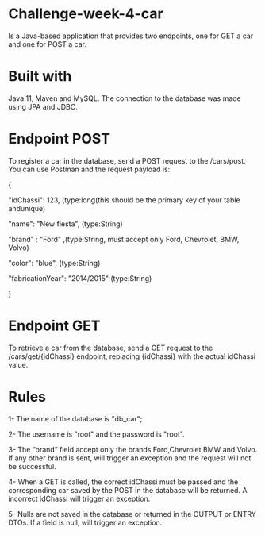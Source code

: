 # Challenge-week-4-car
 Is a Java-based application that provides two endpoints, one for GET a car and one for POST a car.
# Built with
Java 11, Maven and MySQL. The connection to the database was made using JPA and JDBC.
# Endpoint POST
To register a car in the database, send a POST request to the /cars/post. You can use Postman and the request payload is: 

{

"idChassi": 123, (type:long(this should be the primary key of your table andunique)

"name": "New fiesta", (type:String)

"brand" : "Ford" ,(type:String, must accept only Ford, Chevrolet, BMW, Volvo)

"color": "blue", (type:String)

"fabricationYear": "2014/2015" (type:String)

}
# Endpoint GET
To retrieve a car from the database, send a GET request to the /cars/get/{idChassi} endpoint, replacing {idChassi} with the actual idChassi value.
# Rules
1- The name of the database is "db_car";

2- The username is "root" and the password is "root".

3- The “brand” field accept only the brands Ford,Chevrolet,BMW and Volvo. If any other brand is sent, will trigger an exception and the request will not be successful.

4- When a GET is called, the correct idChassi must be passed and the corresponding car saved by the POST in the database will be returned. A incorrect idChassi will trigger an exception.

5- Nulls are not saved in the database or returned in the OUTPUT or ENTRY DTOs. If a field is null, will trigger an exception.
